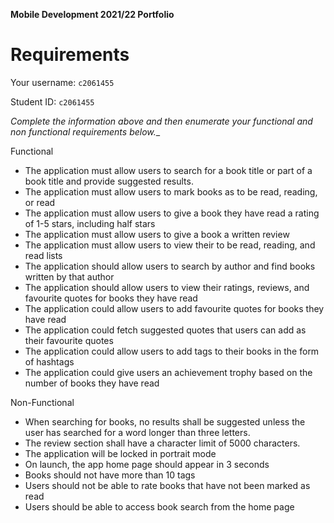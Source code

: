 **Mobile Development 2021/22 Portfolio**
# Requirements

Your username: `c2061455`

Student ID: `c2061455`

_Complete the information above and then enumerate your functional and non functional requirements below.__

Functional

- The application must allow users to search for a book title or part of a book title and provide suggested results.
- The application must allow users to mark books as to be read, reading, or read
- The application must allow users to give a book they have read a rating of 1-5 stars, including half stars
- The application must allow users to give a book a written review
- The application must allow users to view their to be read, reading, and read lists 
- The application should allow users to search by author and find books written by that author
- The application should allow users to view their ratings, reviews, and favourite quotes for books they have read
- The application could allow users to add favourite quotes for books they have read
- The application could fetch suggested quotes that users can add as their favourite quotes
- The application could allow users to add tags to their books in the form of hashtags
- The application could give users an achievement trophy based on the number of books they have read

Non-Functional

- When searching for books, no results shall be suggested unless the user has searched for a word longer than three letters.
- The review section shall have a character limit of 5000 characters.
- The application will be locked in portrait mode
- On launch, the app home page should appear in 3 seconds
- Books should not have more than 10 tags
- Users should not be able to rate books that have not been marked as read
- Users should be able to access book search from the home page
